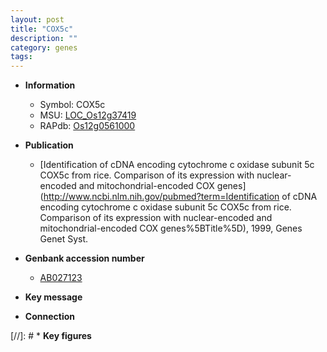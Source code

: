 ```yaml
---
layout: post
title: "COX5c"
description: ""
category: genes
tags: 
---
```


* **Information**  
    + Symbol: COX5c  
    + MSU: [LOC_Os12g37419](http://rice.plantbiology.msu.edu/cgi-bin/ORF_infopage.cgi?orf=LOC_Os12g37419)  
    + RAPdb: [Os12g0561000](http://rapdb.dna.affrc.go.jp/viewer/gbrowse_details/irgsp1?name=Os12g0561000)  

* **Publication**  
    + [Identification of cDNA encoding cytochrome c oxidase subunit 5c COX5c from rice. Comparison of its expression with nuclear-encoded and mitochondrial-encoded COX genes](http://www.ncbi.nlm.nih.gov/pubmed?term=Identification of cDNA encoding cytochrome c oxidase subunit 5c COX5c from rice. Comparison of its expression with nuclear-encoded and mitochondrial-encoded COX genes%5BTitle%5D), 1999, Genes Genet Syst.

* **Genbank accession number**  
    + [AB027123](http://www.ncbi.nlm.nih.gov/nuccore/AB027123)

* **Key message**  

* **Connection**  

[//]: # * **Key figures**  


